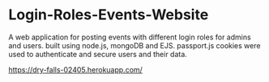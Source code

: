 # Login-Roles-Events-Website
A web application for posting events with different login roles for admins and users. built using node.js, mongoDB and EJS.
passport.js cookies were used to authenticate and secure users and their data.

https://dry-falls-02405.herokuapp.com/
